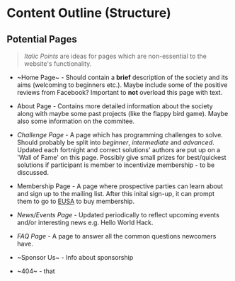 # Content Outline (Structure)

## Potential Pages
> *Italic Points* are ideas for pages which are non-essential to the website's functionality.

- ~Home Page~ - Should contain a **brief** description of the society and its aims (welcoming to beginners etc.). Maybe include some of the positive reviews
  from Facebook? Important to **not** overload this page with text.
  
- About Page - Contains more detailed information about the society along with maybe some past projects (like the flappy bird game). Maybe
also some information on the commitee.

- *Challenge Page* - A page which has programming challenges to solve. Should probably be split into *beginner*, *intermediate* and *advanced*.
  Updated each fortnight and correct solutions' authors are put up on a 'Wall of Fame' on this page. Possibly give small prizes for best/quickest
  solutions if participant is member to incentivize membership - to be discussed.
  
- Membership Page - A page where prospective parties can learn about and sign up to the mailing list. After this inital sign-up, it can prompt them to go to
  [EUSA](https://www.eusa.ed.ac.uk/activities/societies/society/17825/) to buy membership.
  
- *News/Events Page* - Updated periodically to reflect upcoming events and/or interesting news e.g. Hello World Hack.

- *FAQ Page* - A page to answer all the common questions newcomers have.

- ~Sponsor Us~ - Info about sponsorship

- ~404~ - that
